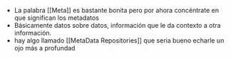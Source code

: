 - La palabra [[Meta]] es bastante bonita pero por ahora concéntrate en que significan los metadatos
- Básicamente datos sobre datos, información que le da contexto a otra información.
- hay algo llamado [[MetaData Repositories]] que seria bueno echarle un ojo más a profundad